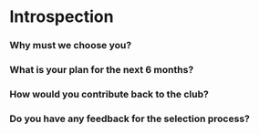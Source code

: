 # Introspection 
### Why must we choose you? 



### What is your plan for the next 6 months?


### How would you contribute back to the club? 


### Do you have any feedback for the selection process?
